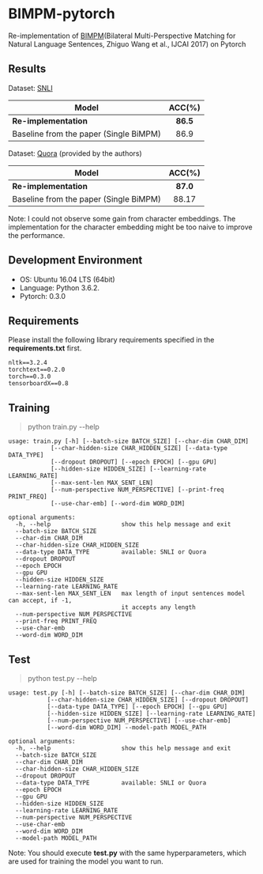 # BIMPM-pytorch
Re-implementation of [BIMPM](https://arxiv.org/abs/1702.03814)(Bilateral Multi-Perspective Matching for Natural Language Sentences, Zhiguo Wang et al., IJCAI 2017) on Pytorch

## Results

Dataset: [SNLI](https://nlp.stanford.edu/projects/snli/)

| Model        |  ACC(%)   | 
|--------------|:----------:|
| **Re-implementation** |			 **86.5** |  
| Baseline from the paper (Single BiMPM)	|  86.9    |    

Dataset: [Quora](https://drive.google.com/file/d/0B0PlTAo--BnaQWlsZl9FZ3l1c28/view) (provided by the authors)

| Model        |  ACC(%)   | 
|--------------|:----------:|
| **Re-implementation** 			| **87.0** |  
| Baseline from the paper (Single BiMPM)     	|  88.17   |

Note: I could not observe some gain from character embeddings. The implementation for the character embedding might be too naive to improve the performance.

## Development Environment
- OS: Ubuntu 16.04 LTS (64bit)
- Language: Python 3.6.2.
- Pytorch: 0.3.0

## Requirements

Please install the following library requirements specified in the **requirements.txt** first.

    nltk==3.2.4
    torchtext==0.2.0
    torch==0.3.0
    tensorboardX==0.8

## Training

> python train.py --help

	usage: train.py [-h] [--batch-size BATCH_SIZE] [--char-dim CHAR_DIM]
                [--char-hidden-size CHAR_HIDDEN_SIZE] [--data-type DATA_TYPE]
                [--dropout DROPOUT] [--epoch EPOCH] [--gpu GPU]
                [--hidden-size HIDDEN_SIZE] [--learning-rate LEARNING_RATE]
                [--max-sent-len MAX_SENT_LEN]
                [--num-perspective NUM_PERSPECTIVE] [--print-freq PRINT_FREQ]
                [--use-char-emb] [--word-dim WORD_DIM]

    optional arguments:
      -h, --help                    show this help message and exit
      --batch-size BATCH_SIZE
      --char-dim CHAR_DIM
      --char-hidden-size CHAR_HIDDEN_SIZE
      --data-type DATA_TYPE         available: SNLI or Quora
      --dropout DROPOUT
      --epoch EPOCH
      --gpu GPU
      --hidden-size HIDDEN_SIZE
      --learning-rate LEARNING_RATE
      --max-sent-len MAX_SENT_LEN   max length of input sentences model can accept, if -1,
                                    it accepts any length
      --num-perspective NUM_PERSPECTIVE
      --print-freq PRINT_FREQ
      --use-char-emb
      --word-dim WORD_DIM


## Test

> python test.py --help

	usage: test.py [-h] [--batch-size BATCH_SIZE] [--char-dim CHAR_DIM]
               [--char-hidden-size CHAR_HIDDEN_SIZE] [--dropout DROPOUT]
               [--data-type DATA_TYPE] [--epoch EPOCH] [--gpu GPU]
               [--hidden-size HIDDEN_SIZE] [--learning-rate LEARNING_RATE]
               [--num-perspective NUM_PERSPECTIVE] [--use-char-emb]
               [--word-dim WORD_DIM] --model-path MODEL_PATH

    optional arguments:
      -h, --help                    show this help message and exit
      --batch-size BATCH_SIZE
      --char-dim CHAR_DIM
      --char-hidden-size CHAR_HIDDEN_SIZE
      --dropout DROPOUT
      --data-type DATA_TYPE         available: SNLI or Quora
      --epoch EPOCH
      --gpu GPU
      --hidden-size HIDDEN_SIZE
      --learning-rate LEARNING_RATE
      --num-perspective NUM_PERSPECTIVE
      --use-char-emb
      --word-dim WORD_DIM
      --model-path MODEL_PATH

	
Note: You should execute **test.py** with the same hyperparameters, which are used for training the model you want to run.    
